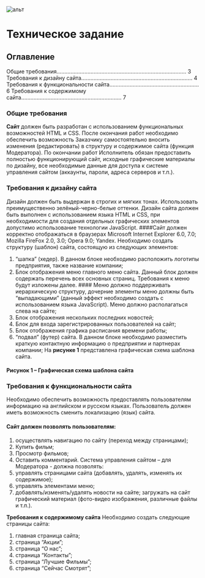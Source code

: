 ![альт](https://visit-sochi.com/upload/iblock/b8a/b8af07e5b43dfc9b22fd41a3636c5812.jpeg "описание при наведении")
# Техническое задание
 
## Оглавление

Общие требования…………………………………………………………………………  3
Требования к дизайну сайта………………………………………………………………  4
Требования к функциональности сайта………………………………………………….  6
Требования к содержимому сайта………………………………………………………..  7
 
### Общие требования
**Сайт** должен быть разработан с использованием функциональных возможностей HTML и CSS. После окончания работ необходимо обеспечить возможность Заказчику самостоятельно вносить изменения (редактировать) в структуру и содержимое сайта (функция Модератора).
По окончании работ Исполнитель обязан предоставить полностью функционирующий сайт, исходные графические материалы по дизайну, все необходимые данные для доступа к системе управления сайтом (аккаунты, пароли, адреса серверов и т.п.).



### Требования к дизайну сайта
Дизайн должен быть выдержан в строгих и мягких тонах. Использовать преимущественно зелёный-черно-белые оттенки. Дизайн сайта должен быть выполнен с использованием языка HTML и CSS, при необходимости для создания отдельных графических элементов допустимо использование технологии JavaScript.
####Сайт должен корректно отображаться в браузерах Microsoft Internet Explorer 6.0, 7.0; Mozilla FireFox 2.0, 3.0; Opera 9.0; Yandex. 
Необходимо создать структуру (шаблон) сайта, состоящую из следующих элементов:
1.	“шапка” (хедер). В данном блоке необходимо расположить логотипы предприятия, также название компании;
2.	Блок отображения меню главного меню сайта. Данный блок должен содержать перечень всех основных страниц. Требования к меню будут изложены далее. #### Меню должно поддерживать иерархическую структуру, дочерние элементы меню должны быть “выпадающими” (данный эффект необходимо создать с использованием языка JavaScript). Меню должно располагаться слева на сайте;
3.	Блок отображения нескольких последних новостей;
4.	Блок для входа зарегистрированных пользователей на сайт;
5.	Блок отображения графика расписания времени работы;
6.	“подвал” (футер) сайта. В данном блоке необходимо разместить краткую контактную информацию о предприятии и партнерах компании;
На **рисунке 1** представлена графическая схема шаблона сайта.
 
#### Рисунок 1 – Графическая схема шаблона сайта


### Требования к функциональности сайта
 
Необходимо обеспечить возможность предоставлять пользователям информацию на английском и русском языках. Пользователь должен иметь возможность сменить локализацию (язык) сайта.
#### Сайт должен позволять пользователям:
1.	осуществлять навигацию по сайту (переход между страницами);
2.	Купить фильм;
3.	Просмотр фильмов;
4.	Оставить комментарий.
Система управления сайтом – для Модератора - должна позволять:
1.	управлять страницами сайта (добавлять, удалять, изменять их содержимое);
2.	управлять элементами меню;
3.	добавлять/изменять/удалять новости на сайте;
загружать на сайт графический материал (фото-видео изображения, различные файлы и т.п.).




**Требования к содержимому сайта**
Необходимо создать следующие страницы сайта:
1.	главная страница сайта;
2.	страница “Акции”;
3.	страница “О нас”;
4.	страница “Контакты”;
5.	страница “Лучшие Фильмы”;
6.	страница “Сейчас Смотрят”;
